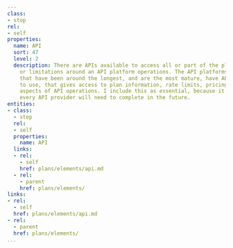 ```yaml
---
class:
- stop
rel:
- self
properties:
  name: API
  sort: 47
  level: 2
  description: There are APIs available to access all or part of the plans, pricing,
    or limitations around an API platform operations. The API platforms I track on
    that have been around the longest, and are the most mature, have APIs for consumers
    to use, that gives access to plan information, rate limits, pricing, and other
    aspects of API operations. I include this as essential, because it will be something
    every API provider will need to complete in the future.
entities:
- class:
  - stop
  rel:
  - self
  properties:
    name: API
  links:
  - rel:
    - self
    href: plans/elements/api.md
  - rel:
    - parent
    href: plans/elements/
links:
- rel:
  - self
  href: plans/elements/api.md
- rel:
  - parent
  href: plans/elements/
...
```

